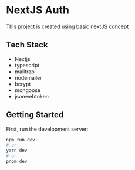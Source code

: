 # NextJS Auth

This project is created using basic nextJS concept

## Tech Stack

- Nextjs
- typescript
- mailtrap
- nodemailer
- bcrypt
- mongoose
- jsonwebtoken

## Getting Started

First, run the development server:

```bash
npm run dev
# or
yarn dev
# or
pnpm dev
```
